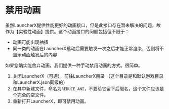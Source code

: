 # 禁用动画

虽然LauncherX提供性能更好的动画接口，但是此接口存在暂未解决的问题，故作为【实验性动画】提供。这个动画接口的问题包括但不限于：

- 动画可能出现抽搐
- 同一类的动画在LauncherX启动后需要触发一次之后才能正常渲染，否则将不显示动画触发后的内容

如果您确实能舍弃动画，我们提供一种手动禁用动画的方式。很简单。

1. 关闭LauncherX（可选），前往LauncherX目录  （这个目录是和默认游戏目录和LauncherX.json同级的）
2. 在其中新建文件，命名为`REDUCE_ANI`，不要给它留下后缀名，这个文件应该是个完全的空文件。
3. 重新打开LauncherX，即可禁用动画。
